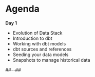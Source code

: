 <!-- .slide: class="two-column" -->

# Agenda

**Day 1**

- Evolution of Data Stack
- Introduction to dbt
- Working with dbt models
- dbt sources and references
- Seeding your data models
- Snapshots to manage historical data

##--##

<!-- .slide: data-background="./assets/images/docs/markdown/00-intro/agenda-marissa-grootes-Fj1aWk4LcNg-unsplash.jpg" class="mask" -->
